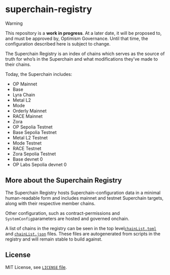 
# superchain-registry

> [!WARNING]
> This repository is a **work in progress**.  At a later date, it will be proposed to, and must be approved by, Optimism Governance.  Until that time, the configuration described here is subject to change.

The Superchain Registry is an index of chains which serves as the source of truth for who’s in the Superchain and what modifications they’ve made to their chains.

Today, the Superchain includes:

 * OP Mainnet 
 * Base 
 * Lyra Chain 
 * Metal L2 
 * Mode 
 * Orderly Mainnet 
 * RACE Mainnet 
 * Zora 
 * OP Sepolia Testnet 
 * Base Sepolia Testnet 
 * Metal L2 Testnet 
 * Mode Testnet 
 * RACE Testnet 
 * Zora Sepolia Testnet 
 * Base devnet 0 
 * OP Labs Sepolia devnet 0 

## More about the Superchain Registry

The Superchain Registry hosts Superchain-configuration data in a minimal human-readable form and includes mainnet and testnet Superchain targets, along with their respective member chains.

Other configuration, such as contract-permissions and `SystemConfig`parameters are hosted and governed onchain.

A list of chains in the registry can be seen in the top level[`chainList.toml`](./chainList.toml) and [`chainList.json`](./chainList.json) files.
These files are autogenerated from scripts in the registry and will remain stable to build against.


## License

MIT License, see [`LICENSE` file](./LICENSE).
